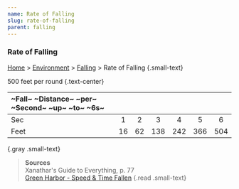 ```yaml
---
name: Rate of Falling 
slug: rate-of-falling
parent: falling
---
```

### Rate of Falling 
[Home](dm-operations-center) > [Environment](environment) > [Falling](falling) > Rate of Falling {.small-text}

500 feet per round {.text-center}

| ~Fall~ ~Distance~ ~per~ ~Second~ ~up~ ~to~ ~6s~ |||||||
|:-----|:--:|:--:|:---:|:---:|:---:|:---:|
| Sec | 1 | 2 | 3 | 4 | 5 | 6 |
| Feet | 16 | 62 | 138 | 242 | 366 | 504 |
{.gray .small-text}

> **Sources** <br/>
> Xanathar's Guide to Everything, p. 77<br/>
> [Green Harbor - Speed & Time Fallen](http://www.greenharbor.com/fffolder/speedtime.pdf)
{.read .small-text}

